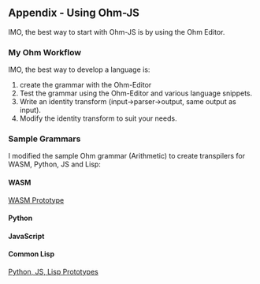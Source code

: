 ## Appendix - Using Ohm-JS

IMO, the best way to start with Ohm-JS is by using the Ohm Editor.

### My Ohm Workflow
IMO, the best way to develop a language is:
1. create the grammar with the Ohm-Editor
2. Test the grammar using the Ohm-Editor and various language snippets.
3. Write an identity transform (input->parser->output, same output as input).
4. Modify the identity transform to suit your needs.

### Sample Grammars
I modified the sample Ohm grammar (Arithmetic) to create transpilers for WASM, Python, JS and Lisp:

#### WASM
[WASM Prototype](https://guitarvydas.github.io/2021/05/15/WASM-Arithmetic-Transpiler.html)

#### Python
#### JavaScript
#### Common Lisp
[Python, JS, Lisp Prototypes](https://guitarvydas.github.io/2021/05/11/Ohm-Arithmetic.html)
